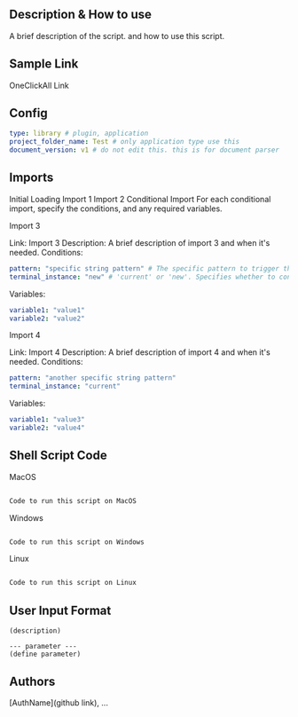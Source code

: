 ## Description & How to use
A brief description of the script. and how to use this script.

## Sample Link
OneClickAll Link

## Config
```yaml
type: library # plugin, application
project_folder_name: Test # only application type use this
document_version: v1 # do not edit this. this is for document parser
```
## Imports

Initial Loading
Import 1
Import 2
Conditional Import
For each conditional import, specify the conditions, and any required variables.

Import 3

Link: Import 3
Description: A brief description of import 3 and when it's needed.
Conditions:
```yaml
pattern: "specific string pattern" # The specific pattern to trigger the import.
terminal_instance: "new" # 'current' or 'new'. Specifies whether to continue on the current terminal instance or create a new one.
```
Variables:
```yaml
variable1: "value1"
variable2: "value2"
```
Import 4

Link: Import 4
Description: A brief description of import 4 and when it's needed.
Conditions:
```yaml
pattern: "another specific string pattern"
terminal_instance: "current"
```
Variables:
```yaml
variable1: "value3"
variable2: "value4"
```
## Shell Script Code

MacOS
```bash

Code to run this script on MacOS
```

Windows
```powershell

Code to run this script on Windows
```

Linux
```bash

Code to run this script on Linux
```

## User Input Format
```
(description)

--- parameter ---
(define parameter)
```

## Authors
[AuthName](github link), ...